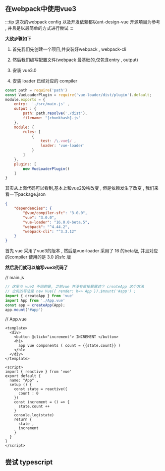 

## 在webpack中使用vue3 


:::tip
这次的webpack config 以及开发依赖都以ant-design-vue 开源项目为参考 , 并且是以最简单的方式进行尝试
:::

**大致步骤如下**

1. 首先我们先创建一个项目,并安装好webpack , webpack-cli 

2. 然后我们编写配置文件(webpack 最基础的,仅包含entry , output)

3. 安装 vue3.0

4. 安装 loader 已经对应的 compiler 



```javascript
const path = require('path')
const VueLoaderPlugin = require('vue-loader/dist/plugin').default;
module.exports = {
    entry:  './src/main.js' ,
    output : {
        path: path.resolve('./dist'),
        filename: "[chunkhash].js"
    },
    module: {
        rules: [
            {
                test: /\.vue$/ ,
                loader: 'vue-loader'
            }
        ]
    },
    plugins: [
        new VueLoaderPlugin()
    ]
}
```
其实从上面代码可以看到,基本上和vue2没啥改变 , 但是依赖发生了改变 , 我们来看一下package.json

```json
{
    "dependencies": {
        "@vue/compiler-sfc": "3.0.0",
        "vue": "3.0.0",
        "vue-loader": "16.0.0-beta.5",
        "webpack": "^4.44.2",
        "webpack-cli": "^3.3.12"
    }
}
```
首先 vue 采用了vue3的版本 , 然后是vue-loader 采用了 16 的beta版, 并且对应的compiler 使用的是 3.0 的sfc 版


**然后我们就可以编写vue3代码了**

// main.js 
```javascript
// 这里与 vue2 不同的是, 之前vue 并没有直接暴露这个 createApp 这个方法
// 之前的写法是 new Vue({ render: h=> App }).$mount('#app') ; 
import { createApp } from 'vue'
import App from './App.vue'
const app = createApp(App);
app.mount('#app')
``` 

// App.vue
```vue
<template>
  <div>
    <button @click="increment"> INCREMENT </button>
    <h1>
      app vue components ( count = {{state.count}} )
    </h1>
  </div>
</template>

<script>
import { reactive } from 'vue'
export default {
  name: "App" ,
  setup () {
    const state = reactive({
      count : 0
    })
    const increment = () => {
      state.count ++
    }
    console.log(state)
    return {
      state ,
      increment
    }
  }
}
</script>
```

## 尝试 typescript 

 


